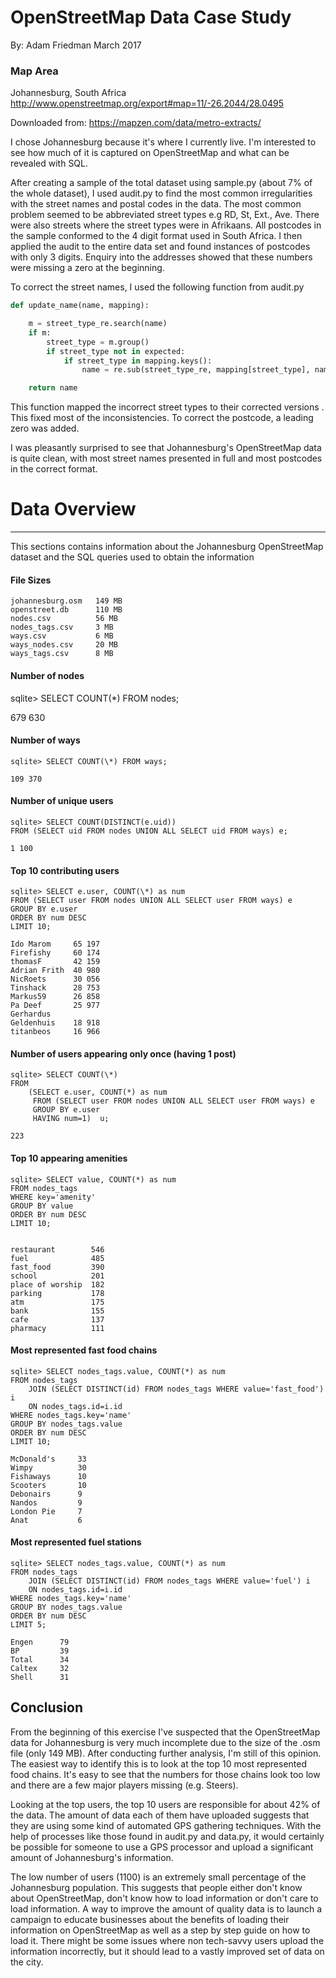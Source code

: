 
# OpenStreetMap Data Case Study

By: Adam Friedman
March 2017

### Map Area

Johannesburg, South Africa
http://www.openstreetmap.org/export#map=11/-26.2044/28.0495

Downloaded from: https://mapzen.com/data/metro-extracts/

I chose Johannesburg because it's where I currently live. I'm interested to see how much of it is captured on OpenStreetMap and what can be revealed with SQL.


After creating a sample of the total dataset using sample.py (about 7% of the whole dataset), I used audit.py to find the most common irregularities with the street names and postal codes in the data. The most common problem seemed to be abbreviated street types e.g RD, St, Ext., Ave. There were also streets where the street types were in Afrikaans. All postcodes in the sample conformed to the 4 digit format used in South Africa. I then applied the audit to the entire data set and found instances of postcodes with only 3 digits. Enquiry into the addresses showed that these numbers were missing a zero at the beginning.

To correct the street names, I used the following function from audit.py


```python
def update_name(name, mapping):

    m = street_type_re.search(name)
    if m:
        street_type = m.group()
        if street_type not in expected:
            if street_type in mapping.keys():
                name = re.sub(street_type_re, mapping[street_type], name)

    return name
```

This function mapped the incorrect street types to their corrected versions . This fixed most of the inconsistencies. To correct the postcode, a leading zero was added.

I was pleasantly surprised to see that Johannesburg's OpenStreetMap data is quite clean, with most street names presented in full and most postcodes in the correct format.

# Data Overview

-----------

This sections contains information about the Johannesburg OpenStreetMap dataset and the SQL queries used to obtain the information

#### File Sizes

    johannesburg.osm   149 MB
    openstreet.db      110 MB
    nodes.csv          56 MB
    nodes_tags.csv     3 MB
    ways.csv           6 MB
    ways_nodes.csv     20 MB 
    ways_tags.csv      8 MB
    

#### Number of nodes

sqlite> SELECT COUNT(\*) FROM nodes;

679 630


#### Number of ways

    sqlite> SELECT COUNT(\*) FROM ways;

    109 370


#### Number of unique users

    sqlite> SELECT COUNT(DISTINCT(e.uid))          
    FROM (SELECT uid FROM nodes UNION ALL SELECT uid FROM ways) e;

    1 100

#### Top 10 contributing users

    sqlite> SELECT e.user, COUNT(\*) as num
    FROM (SELECT user FROM nodes UNION ALL SELECT user FROM ways) e
    GROUP BY e.user
    ORDER BY num DESC
    LIMIT 10;

    Ido Marom     65 197
    Firefishy     60 174
    thomasF       42 159
    Adrian Frith  40 980
    NicRoets      30 056
    Tinshack      28 753
    Markus59      26 858
    Pa Deef       25 977
    Gerhardus
    Geldenhuis    18 918
    titanbeos     16 966

#### Number of users appearing only once (having 1 post)

    sqlite> SELECT COUNT(\*) 
    FROM
        (SELECT e.user, COUNT(*) as num
         FROM (SELECT user FROM nodes UNION ALL SELECT user FROM ways) e
         GROUP BY e.user
         HAVING num=1)  u;

    223
     


#### Top 10 appearing amenities

    sqlite> SELECT value, COUNT(*) as num
    FROM nodes_tags
    WHERE key='amenity'
    GROUP BY value
    ORDER BY num DESC
    LIMIT 10;


    restaurant        546
    fuel              485
    fast_food         390
    school            201
    place of worship  182
    parking           178
    atm               175
    bank              155
    cafe              137
    pharmacy          111


#### Most represented fast food chains

    sqlite> SELECT nodes_tags.value, COUNT(*) as num
    FROM nodes_tags 
        JOIN (SELECT DISTINCT(id) FROM nodes_tags WHERE value='fast_food') i
        ON nodes_tags.id=i.id
    WHERE nodes_tags.key='name'
    GROUP BY nodes_tags.value
    ORDER BY num DESC
    LIMIT 10;

    McDonald's     33
    Wimpy          30
    Fishaways      10
    Scooters       10
    Debonairs      9
    Nandos         9
    London Pie     7
    Anat           6


#### Most represented fuel stations

    sqlite> SELECT nodes_tags.value, COUNT(*) as num
    FROM nodes_tags 
        JOIN (SELECT DISTINCT(id) FROM nodes_tags WHERE value='fuel') i
        ON nodes_tags.id=i.id
    WHERE nodes_tags.key='name'
    GROUP BY nodes_tags.value
    ORDER BY num DESC
    LIMIT 5;

    Engen      79
    BP         39
    Total      34
    Caltex     32
    Shell      31



## Conclusion

From the beginning of this exercise I've suspected that the OpenStreetMap data for Johannesburg is very much incomplete due to the size of the .osm file (only 149 MB). After conducting further analysis, I'm still of this opinion. The easiest way to identify this is to look at the top 10 most represented food chains. It's easy to see that the numbers for those chains look too low and there are a few major players missing (e.g. Steers).

Looking at the top users, the top 10 users are responsible for about 42% of the data. The amount of data each of them have uploaded suggests that they are using some kind of automated GPS gathering techniques. With the help of processes like those found in audit.py and data.py, it would certainly be possible for someone to use a GPS processor and upload a significant amount of Johannesburg's information.

The low number of users (1100) is an extremely small percentage of the Johannesburg population. This suggests that people either don't know about OpenStreetMap, don't know how to load information or don't care to load information. A way to improve the amount of quality data is to launch a campaign to educate businesses about the benefits of loading their information on OpenStreetMap as well as a step by step guide on how to load it. There might be some issues where non tech-savvy users upload the information incorrectly, but it should lead to a vastly improved set of data on the city.



```python

```
